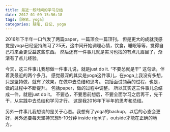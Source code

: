 ```yaml
---
title: 最近一段时间的学习总结
date: 2017-01-09 15:56:18
tags: [随笔，yoga]
categories: 随笔, 日记, yoga
---
```

2016年下半年一口气发了两篇paper，一篇顶会一篇顶刊。
但是更大的成就我感觉是yoga已经坚持练习了25天，这中间开始调理心情，饮食，睡眠等等，觉得自己将来会更受益这些东西。
然后还有一件事儿就是实习也找的有点儿眉目了，渐渐有了点儿经验。

今天，这三件事儿我想做一件事儿说，就是just do it. “不要怂就是干” 这句话，伴着我最近的两个多月。
感觉最深的其实是yoga这件事儿，在yoga上我没有多想，只是坚持做，就有了效果，在做中去总结和思考。
包括面试领英的过程，也是，做的过程中不断提升。
包括paper，做的过程中调整。
所以其实这三件事儿总结成一件，就是just do it。
不要怂，不要思前想后，不要全面学习之后再干，先干干，从实践中去总结和学习才行。
这是我2016年下半年的思考和总结。

另外一件事儿我想谈的是关于心态。我想有了yoga的backup，以后的心态会更好，另外还要每天坚持冥想5-10分钟
inside right了，outside才能在正确的地方。
